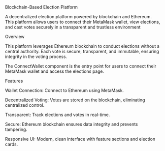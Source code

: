 Blockchain-Based Election Platform

A decentralized election platform powered by blockchain and Ethereum. This platform allows users to connect their MetaMask wallet, view elections, and cast votes securely in a transparent and trustless environment

Overview

This platform leverages Ethereum blockchain to conduct elections without a central authority. Each vote is secure, transparent, and immutable, ensuring integrity in the voting process.

The ConnectWallet component is the entry point for users to connect their MetaMask wallet and access the elections page.

Features

Wallet Connection: Connect to Ethereum using MetaMask.

Decentralized Voting: Votes are stored on the blockchain, eliminating centralized control.

Transparent: Track elections and votes in real-time.

Secure: Ethereum blockchain ensures data integrity and prevents tampering.

Responsive UI: Modern, clean interface with feature sections and election cards.


